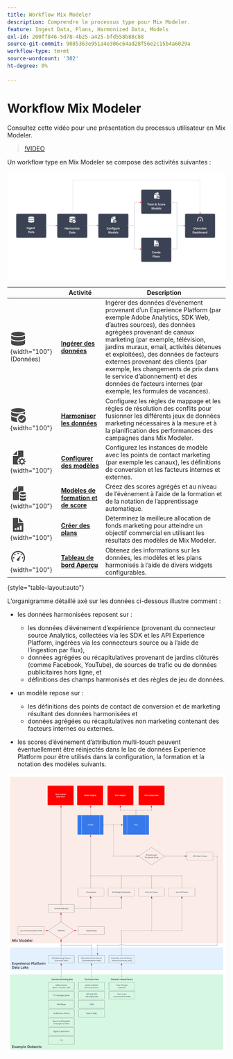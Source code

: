 ```yaml
---
title: Workflow Mix Modeler
description: Comprendre le processus type pour Mix Modeler.
feature: Ingest Data, Plans, Harmonized Data, Models
exl-id: 200ff846-5d78-4b25-a425-bfd558b88c88
source-git-commit: 9085363e951a4e306c64ad28f56e2c15b4a6029a
workflow-type: tm+mt
source-wordcount: '302'
ht-degree: 0%

---
```


# Workflow Mix Modeler

Consultez cette vidéo pour une présentation du processus utilisateur en Mix Modeler.

>[!VIDEO](https://video.tv.adobe.com/v/3424854/?learn=on)


Un workflow type en Mix Modeler se compose des activités suivantes :

![Texte secondaire](/help/assets//ApplicationWorkflow.svg)

|  | Activité | Description |
|---|---|---|
| ![Data](/help/assets//icons/Data.svg){width="100"} (Données) | [**Ingérer des données**](../ingest-data/overview.md) | Ingérer des données d’événement provenant d’un Experience Platform (par exemple Adobe Analytics, SDK Web, d’autres sources), des données agrégées provenant de canaux marketing (par exemple, télévision, jardins muraux, email, activités détenues et exploitées), des données de facteurs externes provenant des clients (par exemple, les changements de prix dans le service d’abonnement) et des données de facteurs internes (par exemple, les formules de vacances). |
| ![DataCheck](/help/assets//icons/DataCheck.svg){width="100"} | [**Harmoniser les données**](../harmonize-data/overview.md) | Configurez les règles de mappage et les règles de résolution des conflits pour fusionner les différents jeux de données marketing nécessaires à la mesure et à la planification des performances des campagnes dans Mix Modeler. |
| ![FileConfig](/help/assets//icons/FileGear.svg){width="100"} | [**Configurer des modèles**](../models/create.md) | Configurez les instances de modèle avec les points de contact marketing (par exemple les canaux), les définitions de conversion et les facteurs internes et externes. |
| ![FileData](/help/assets//icons/FileData.svg){width="100"} | [**Modèles de formation et de score**](../models/overview.md) | Créez des scores agrégés et au niveau de l’événement à l’aide de la formation et de la notation de l’apprentissage automatique. |
| ![FileChart](/help/assets//icons/FileChart.svg){width="100"} | [**Créer des plans**](../plans/overview.md) | Déterminez la meilleure allocation de fonds marketing pour atteindre un objectif commercial en utilisant les résultats des modèles de Mix Modeler. |
| ![Tableau de bord](/help/assets//icons/Dashboard.svg){width="100"} | [**Tableau de bord Aperçu**](../dashboard/overview.md) | Obtenez des informations sur les données, les modèles et les plans harmonisés à l’aide de divers widgets configurables. |

{style="table-layout:auto"}

L’organigramme détaillé axé sur les données ci-dessous illustre comment :

* les données harmonisées reposent sur :

   * les données d’événement d’expérience (provenant du connecteur source Analytics, collectées via les SDK et les API Experience Platform, ingérées via les connecteurs source ou à l’aide de l’ingestion par flux),
   * données agrégées ou récapitulatives provenant de jardins clôturés (comme Facebook, YouTube), de sources de trafic ou de données publicitaires hors ligne, et
   * définitions des champs harmonisés et des règles de jeu de données.

* un modèle repose sur :

   * les définitions des points de contact de conversion et de marketing résultant des données harmonisées et
   * données agrégées ou récapitulatives non marketing contenant des facteurs internes ou externes.

* les scores d’événement d’attribution multi-touch peuvent éventuellement être réinjectés dans le lac de données Experience Platform pour être utilisés dans la configuration, la formation et la notation des modèles suivants.

![Workflow complet](/help/assets//comprehensive-workflow.svg)
